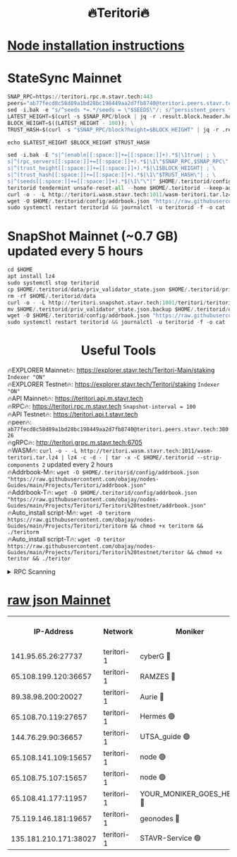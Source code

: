 <h1 align="center"> 🔥Teritori🔥</h1>


[Node installation instructions](https://github.com/obajay/nodes-Guides/tree/main/Projects/Teritori)
=

# StateSync Mainnet
```python
SNAP_RPC=https://teritori.rpc.m.stavr.tech:443
peers="ab77fecd8c58d89a1bd28bc198449aa2d7fb8740@teritori.peers.stavr.tech:38026"
sed -i.bak -e "s/^seeds *=.*/seeds = \"$SEEDS\"/; s/^persistent_peers *=.*/persistent_peers = \"$PEERS\"/" $HOME/.teritorid/config/config.toml
LATEST_HEIGHT=$(curl -s $SNAP_RPC/block | jq -r .result.block.header.height); \
BLOCK_HEIGHT=$((LATEST_HEIGHT - 100)); \
TRUST_HASH=$(curl -s "$SNAP_RPC/block?height=$BLOCK_HEIGHT" | jq -r .result.block_id.hash)

echo $LATEST_HEIGHT $BLOCK_HEIGHT $TRUST_HASH

sed -i.bak -E "s|^(enable[[:space:]]+=[[:space:]]+).*$|\1true| ; \
s|^(rpc_servers[[:space:]]+=[[:space:]]+).*$|\1\"$SNAP_RPC,$SNAP_RPC\"| ; \
s|^(trust_height[[:space:]]+=[[:space:]]+).*$|\1$BLOCK_HEIGHT| ; \
s|^(trust_hash[[:space:]]+=[[:space:]]+).*$|\1\"$TRUST_HASH\"| ; \
s|^(seeds[[:space:]]+=[[:space:]]+).*$|\1\"\"|" $HOME/.teritorid/config/config.toml
teritorid tendermint unsafe-reset-all --home $HOME/.teritorid --keep-addr-book
curl -o - -L http://teritori.wasm.stavr.tech:1011/wasm-teritori.tar.lz4 | lz4 -c -d - | tar -x -C $HOME/.teritorid --strip-components 2
wget -O $HOME/.teritorid/config/addrbook.json "https://raw.githubusercontent.com/obajay/nodes-Guides/main/Projects/Teritori/addrbook.json"
sudo systemctl restart teritorid && journalctl -u teritorid -f -o cat
```

# SnapShot Mainnet (~0.7 GB) updated every 5 hours
```python
cd $HOME
apt install lz4
sudo systemctl stop teritorid
cp $HOME/.teritorid/data/priv_validator_state.json $HOME/.teritorid/priv_validator_state.json.backup
rm -rf $HOME/.teritorid/data
curl -o - -L http://teritori.snapshot.stavr.tech:1001/teritori/teritori-snap.tar.lz4 | lz4 -c -d - | tar -x -C $HOME/.teritorid --strip-components 2
mv $HOME/.teritorid/priv_validator_state.json.backup $HOME/.teritorid/data/priv_validator_state.json
wget -O $HOME/.teritorid/config/addrbook.json "https://raw.githubusercontent.com/obajay/nodes-Guides/main/Projects/Teritori/addrbook.json"
sudo systemctl restart teritorid && journalctl -u teritorid -f -o cat
```
 <h1 align="center"> Useful Tools</h1>

🔥EXPLORER Mainnet🔥:      https://explorer.stavr.tech/Teritori-Main/staking      `Indexer "ON"` \
🔥EXPLORER Testnet🔥:        https://explorer.stavr.tech/Teritori/staking            `Indexer "ON"` \
🔥API Mainnet🔥:                   https://teritori.api.m.stavr.tech \
🔥RPC🔥:                                   https://teritori.rpc.m.stavr.tech                         `Snapshot-interval = 100` \
🔥API Testnet🔥:                     https://teritori.api.t.stavr.tech \
🔥peer🔥:                     `ab77fecd8c58d89a1bd28bc198449aa2d7fb8740@teritori.peers.stavr.tech:38026` \
🔥gRPC🔥:                                http://teritori.grpc.m.stavr.tech:6705 \
🔥WASM🔥: ```curl -o - -L http://teritori.wasm.stavr.tech:1011/wasm-teritori.tar.lz4 | lz4 -c -d - | tar -x -C $HOME/.teritorid --strip-components 2``` updated every 2 hours \
🔥Addrbook-M🔥:    ```wget -O $HOME/.teritorid/config/addrbook.json "https://raw.githubusercontent.com/obajay/nodes-Guides/main/Projects/Teritori/addrbook.json"``` \
🔥Addrbook-T🔥:    ```wget -O $HOME/.teritorid/config/addrbook.json "https://raw.githubusercontent.com/obajay/nodes-Guides/main/Projects/Teritori/Teritori%20testnet/addrbook.json"``` \
🔥Auto_install script-M🔥: ```wget -O teritorm https://raw.githubusercontent.com/obajay/nodes-Guides/main/Projects/Teritori/teritorm && chmod +x teritorm && ./teritorm``` \
🔥Auto_install script-T🔥: ```wget -O teritor https://raw.githubusercontent.com/obajay/nodes-Guides/main/Projects/Teritori/Teritori%20testnet/teritor && chmod +x teritor && ./teritor```

<details>
<summary>RPC Scanning</summary>

<h2 align="center"> We scan nodes in real time every 4 hours. And we provide the final result of RPC endpoints.
We cannot influence the operation of these nodes in any way. </h2>


```python
If Voting Power is higher than 0 --> then the Node is a validator of the network and may be subject to attack and be a potential threat to the chain.
```
```python
We marked such validators with a red symbol
```

</details>

[raw json Mainnet](https://rpc-check.teritorim.stavr.tech/teritorim/rpc-teritorim-result.json)
=



<table><tr><th>IP-Address</th><th>Network</th><th>Moniker</th><th>Latest Block Height</th><th>Earliest Block Height</th><th>Catching Up</th><th>Tx Index</th><th>Voting Power</th><th>Scan Time</th></tr><tr><td>141.95.65.26:27737</td><td>teritori-1</td><td>cyberG 🔴</td><td>7553766</td><td>4258001</td><td>False</td><td>off</td><td>890718</td><td>2024-02-22T18:08:09.542101196UTC</td></tr><tr><td>65.108.199.120:36657</td><td>teritori-1</td><td>RAMZES 🔴</td><td>7553759</td><td>5996001</td><td>False</td><td>on</td><td>779118</td><td>2024-02-22T18:07:24.990378204UTC</td></tr><tr><td>89.38.98.200:20027</td><td>teritori-1</td><td>Aurie 🔴</td><td>7553767</td><td>6864001</td><td>False</td><td>on</td><td>119694</td><td>2024-02-22T18:08:14.700703644UTC</td></tr><tr><td>65.108.70.119:27657</td><td>teritori-1</td><td>Hermes 🟢</td><td>7553767</td><td>7203180</td><td>False</td><td>on</td><td>0</td><td>2024-02-22T18:08:15.136939805UTC</td></tr><tr><td>144.76.29.90:36657</td><td>teritori-1</td><td>UTSA_guide 🟢</td><td>7553765</td><td>7208001</td><td>False</td><td>on</td><td>0</td><td>2024-02-22T18:08:05.134398999UTC</td></tr><tr><td>65.108.141.109:15657</td><td>teritori-1</td><td>node 🟢</td><td>7553767</td><td>7284986</td><td>False</td><td>on</td><td>0</td><td>2024-02-22T18:08:14.355118386UTC</td></tr><tr><td>65.108.75.107:15657</td><td>teritori-1</td><td>node 🟢</td><td>7553771</td><td>7358868</td><td>False</td><td>on</td><td>0</td><td>2024-02-22T18:08:36.129547127UTC</td></tr><tr><td>65.108.41.177:11957</td><td>teritori-1</td><td>YOUR_MONIKER_GOES_HERE 🔴</td><td>7553758</td><td>7447180</td><td>False</td><td>on</td><td>2508</td><td>2024-02-22T18:07:25.567197391UTC</td></tr><tr><td>75.119.146.181:19657</td><td>teritori-1</td><td>geonodes 🔴</td><td>7553767</td><td>7477201</td><td>False</td><td>on</td><td>37218</td><td>2024-02-22T18:08:11.948971108UTC</td></tr><tr><td>135.181.210.171:38027</td><td>teritori-1</td><td>STAVR-Service 🟢</td><td>7553755</td><td>7552501</td><td>False</td><td>on</td><td>0</td><td>2024-02-22T18:07:03.832071984UTC</td></tr></table>
